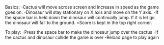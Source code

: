 Basics:
-Cactus will move across screen and increase in speed as the game goes on.
-Dinosaur will stay stationary on X axis and move on the Y axis.
-If the space bar is held down the dinosaur will continually jump. If it is
 let go the dinosaur will fall to the ground.
=Score is kept in the top right corner. 

To play:
-Press the space bar to make the dinosaur jump over the cactus
-If the cactus and dinosaur collide the game is over
-Reload page to play again 


